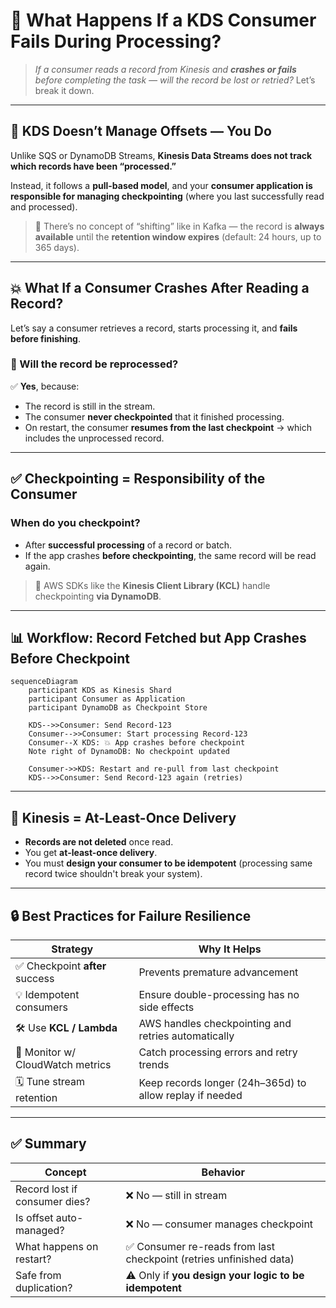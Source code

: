 # 🫴 **What Happens If a KDS Consumer Fails During Processing?**

> _If a consumer reads a record from Kinesis and **crashes or fails** before completing the task — will the record be lost or retried?_ Let’s break it down.

---

## 🎯 **KDS Doesn’t Manage Offsets — You Do**

Unlike SQS or DynamoDB Streams, **Kinesis Data Streams does not track which records have been “processed.”**

Instead, it follows a **pull-based model**, and your **consumer application is responsible for managing checkpointing** (where you last successfully read and processed).

> 📌 There’s no concept of “shifting” like in Kafka — the record is **always available** until the **retention window expires** (default: 24 hours, up to 365 days).

---

## 💥 **What If a Consumer Crashes After Reading a Record?**

Let’s say a consumer retrieves a record, starts processing it, and **fails before finishing**.

### 🤔 Will the record be reprocessed?

✅ **Yes**, because:

- The record is still in the stream.
- The consumer **never checkpointed** that it finished processing.
- On restart, the consumer **resumes from the last checkpoint** → which includes the unprocessed record.

---

## ✅ **Checkpointing = Responsibility of the Consumer**

### When do you checkpoint?

- After **successful processing** of a record or batch.
- If the app crashes **before checkpointing**, the same record will be read again.

> 🧠 AWS SDKs like the **Kinesis Client Library (KCL)** handle checkpointing **via DynamoDB**.

---

## 📊 **Workflow: Record Fetched but App Crashes Before Checkpoint**

```mermaid
sequenceDiagram
    participant KDS as Kinesis Shard
    participant Consumer as Application
    participant DynamoDB as Checkpoint Store

    KDS-->>Consumer: Send Record-123
    Consumer-->>Consumer: Start processing Record-123
    Consumer--X KDS: 💥 App crashes before checkpoint
    Note right of DynamoDB: No checkpoint updated

    Consumer->>KDS: Restart and re-pull from last checkpoint
    KDS-->>Consumer: Send Record-123 again (retries)
```

---

## 🔁 **Kinesis = At-Least-Once Delivery**

- **Records are not deleted** once read.
- You get **at-least-once delivery**.
- You must **design your consumer to be idempotent** (processing same record twice shouldn't break your system).

---

## 🔒 **Best Practices for Failure Resilience**

| Strategy                         | Why It Helps                                             |
| -------------------------------- | -------------------------------------------------------- |
| ✅ Checkpoint **after** success  | Prevents premature advancement                           |
| 💡 Idempotent consumers          | Ensure double-processing has no side effects             |
| 🛠 Use **KCL / Lambda**           | AWS handles checkpointing and retries automatically      |
| 🧪 Monitor w/ CloudWatch metrics | Catch processing errors and retry trends                 |
| 🗓 Tune stream retention          | Keep records longer (24h–365d) to allow replay if needed |

---

## ✅ Summary

| Concept                       | Behavior                                                            |
| ----------------------------- | ------------------------------------------------------------------- |
| Record lost if consumer dies? | ❌ No — still in stream                                             |
| Is offset auto-managed?       | ❌ No — consumer manages checkpoint                                 |
| What happens on restart?      | ✅ Consumer re-reads from last checkpoint (retries unfinished data) |
| Safe from duplication?        | ⚠️ Only if **you design your logic to be idempotent**               |
